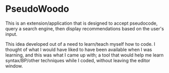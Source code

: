 # PseudoWoodo

This is an extension/application that is designed to accept pseudocode, query a search engine, then display recommendations based on the user's input.

This idea developed out of a need to learn/teach myself how to code. I thought of what I would have liked to have been available when I was learning, and this was what I came up with; a tool that would help me learn syntax/BP/other techniques while I coded, without leaving the editor window.
